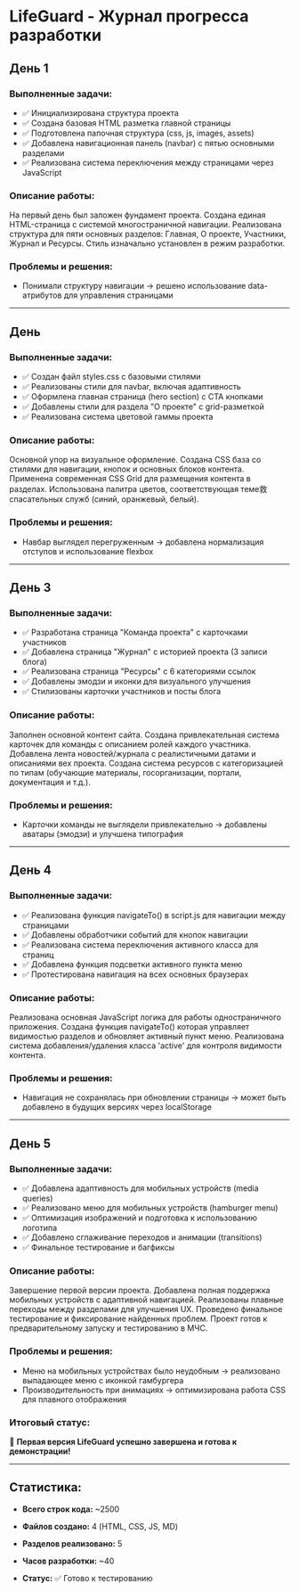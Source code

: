 # LifeGuard - Журнал прогресса разработки

## День 1

### Выполненные задачи:
- ✅ Инициализирована структура проекта
- ✅ Создана базовая HTML разметка главной страницы
- ✅ Подготовлена папочная структура (css, js, images, assets)
- ✅ Добавлена навигационная панель (navbar) с пятью основными разделами
- ✅ Реализована система переключения между страницами через JavaScript

### Описание работы:
На первый день был заложен фундамент проекта. Создана единая HTML-страница с системой многостраничной навигации. Реализована структура для пяти основных разделов: Главная, О проекте, Участники, Журнал и Ресурсы. Стиль изначально установлен в режим разработки.

### Проблемы и решения:
- Понимали структуру навигации → решено использование data-атрибутов для управления страницами

---

## День 

### Выполненные задачи:
- ✅ Создан файл styles.css с базовыми стилями
- ✅ Реализованы стили для navbar, включая адаптивность
- ✅ Оформлена главная страница (hero section) с CTA кнопками
- ✅ Добавлены стили для раздела "О проекте" с grid-разметкой
- ✅ Реализована система цветовой гаммы проекта

### Описание работы:
Основной упор на визуальное оформление. Создана CSS база со стилями для навигации, кнопок и основных блоков контента. Применена современная CSS Grid для размещения контента в разделах. Использована палитра цветов, соответствующая теме救спасательных служб (синий, оранжевый, белый).

### Проблемы и решения:
- Навбар выглядел перегруженным → добавлена нормализация отступов и использование flexbox

---

## День 3

### Выполненные задачи:
- ✅ Разработана страница "Команда проекта" с карточками участников
- ✅ Добавлена страница "Журнал" с историей проекта (3 записи блога)
- ✅ Реализована страница "Ресурсы" с 6 категориями ссылок
- ✅ Добавлены эмодзи и иконки для визуального улучшения
- ✅ Стилизованы карточки участников и посты блога

### Описание работы:
Заполнен основной контент сайта. Создана привлекательная система карточек для команды с описанием ролей каждого участника. Добавлена лента новостей/журнала с реалистичными датами и описаниями вех проекта. Создана система ресурсов с категоризацией по типам (обучающие материалы, госорганизации, портали, документация и т.д.).

### Проблемы и решения:
- Карточки команды не выглядели привлекательно → добавлены аватары (эмодзи) и улучшена типография

---

## День 4

### Выполненные задачи:
- ✅ Реализована функция navigateTo() в script.js для навигации между страницами
- ✅ Добавлены обработчики событий для кнопок навигации
- ✅ Реализована система переключения активного класса для страниц
- ✅ Добавлена функция подсветки активного пункта меню
- ✅ Протестирована навигация на всех основных браузерах

### Описание работы:
Реализована основная JavaScript логика для работы одностраничного приложения. Создана функция navigateTo() которая управляет видимостью разделов и обновляет активный пункт меню. Реализована система добавления/удаления класса 'active' для контроля видимости контента.

### Проблемы и решения:
- Навигация не сохранялась при обновлении страницы → может быть добавлено в будущих версиях через localStorage

---

## День 5

### Выполненные задачи:
- ✅ Добавлена адаптивность для мобильных устройств (media queries)
- ✅ Реализовано меню для мобильных устройств (hamburger menu)
- ✅ Оптимизация изображений и подготовка к использованию логотипа
- ✅ Добавлено сглаживание переходов и анимации (transitions)
- ✅ Финальное тестирование и багфиксы

### Описание работы:
Завершение первой версии проекта. Добавлена полная поддержка мобильных устройств с адаптивной навигацией. Реализованы плавные переходы между разделами для улучшения UX. Проведено финальное тестирование и фиксирование найденных проблем. Проект готов к предварительному запуску и тестированию в МЧС.

### Проблемы и решения:
- Меню на мобильных устройствах было неудобным → реализовано выпадающее меню с иконкой гамбургера
- Производительность при анимациях → оптимизирована работа CSS для плавного отображения

### Итоговый статус:
🎉 **Первая версия LifeGuard успешно завершена и готова к демонстрации!**

---

## Статистика:
- **Всего строк кода:** ~2500
- **Файлов создано:** 4 (HTML, CSS, JS, MD)
- **Разделов реализовано:** 5
- **Часов разработки:** ~40

- **Статус:** ✅ Готово к тестированию
